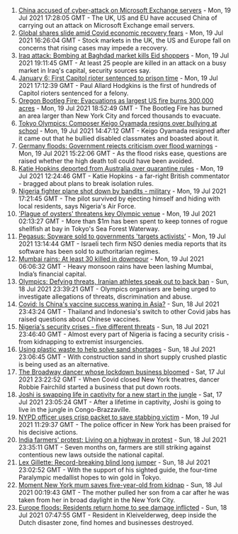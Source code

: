 1. [China accused of cyber-attack on Microsoft Exchange servers](https://www.bbc.co.uk/news/world-asia-china-57889981) - Mon, 19 Jul 2021 17:28:05 GMT - The UK, US and EU have accused China of carrying out an attack on Microsoft Exchange email servers.
2. [Global shares slide amid Covid economic recovery fears](https://www.bbc.co.uk/news/business-57885183) - Mon, 19 Jul 2021 16:26:04 GMT - Stock markets in the UK, the US and Europe fall on concerns that rising cases may impede a recovery.
3. [Iraq attack: Bombing at Baghdad market kills Eid shoppers](https://www.bbc.co.uk/news/world-middle-east-57895957) - Mon, 19 Jul 2021 19:11:45 GMT - At least 25 people are killed in an attack on a busy market in Iraq's capital, security sources say.
4. [January 6: First Capitol rioter sentenced to prison time](https://www.bbc.co.uk/news/world-us-canada-57890937) - Mon, 19 Jul 2021 17:12:39 GMT - Paul Allard Hodgkins is the first of hundreds of Capitol rioters sentenced for a felony.
5. [Oregon Bootleg Fire: Evacuations as largest US fire burns 300,000 acres](https://www.bbc.co.uk/news/world-us-canada-57890935) - Mon, 19 Jul 2021 18:52:49 GMT - The Bootleg Fire has burned an area larger than New York City and forced thousands to evacuate.
6. [Tokyo Olympics: Composer Keigo Oyamada resigns over bullying at school](https://www.bbc.co.uk/news/world-asia-57891364) - Mon, 19 Jul 2021 14:47:12 GMT - Keigo Oyamada resigned after it came out that he bullied disabled classmates and boasted about it.
7. [Germany floods: Government rejects criticism over flood warnings](https://www.bbc.co.uk/news/world-europe-57890650) - Mon, 19 Jul 2021 15:22:06 GMT - As the flood risks ease, questions are raised whether the high death toll could have been avoided.
8. [Katie Hopkins deported from Australia over quarantine rules](https://www.bbc.co.uk/news/world-australia-57883692) - Mon, 19 Jul 2021 12:24:46 GMT - Katie Hopkins - a far-right British commentator - bragged about plans to break isolation rules.
9. [Nigeria fighter plane shot down by bandits - military](https://www.bbc.co.uk/news/world-africa-57893662) - Mon, 19 Jul 2021 17:21:45 GMT - The pilot survived by ejecting himself and hiding with local residents, says Nigeria's Air Force.
10. ['Plague of oysters' threatens key Olympic venue](https://www.bbc.co.uk/news/world-asia-57883922) - Mon, 19 Jul 2021 02:13:27 GMT - More than $1m has been spent to keep tonnes of rogue shellfish at bay in Tokyo's Sea Forest Waterway.
11. [Pegasus: Spyware sold to governments 'targets activists'](https://www.bbc.co.uk/news/technology-57881364) - Mon, 19 Jul 2021 13:14:44 GMT - Israeli tech firm NSO denies media reports that its software has been sold to authoritarian regimes.
12. [Mumbai rains: At least 30 killed in downpour](https://www.bbc.co.uk/news/world-asia-india-57884699) - Mon, 19 Jul 2021 06:06:32 GMT - Heavy monsoon rains have been lashing Mumbai, India’s financial capital.
13. [Olympics: Defying threats, Iranian athletes speak out to back ban](https://www.bbc.co.uk/news/world-middle-east-57839521) - Sun, 18 Jul 2021 23:39:21 GMT - Olympics organisers are being urged to investigate allegations of threats, discrimination and abuse.
14. [Covid: Is China's vaccine success waning in Asia?](https://www.bbc.co.uk/news/world-asia-57845644) - Sun, 18 Jul 2021 23:43:24 GMT - Thailand and Indonesia's switch to other Covid jabs has raised questions about Chinese vaccines.
15. [Nigeria's security crises - five different threats](https://www.bbc.co.uk/news/world-africa-57860993) - Sun, 18 Jul 2021 23:46:40 GMT - Almost every part of Nigeria is facing a security crisis - from kidnapping to extremist insurgencies.
16. [Using plastic waste to help solve sand shortages](https://www.bbc.co.uk/news/business-57832425) - Sun, 18 Jul 2021 23:06:45 GMT - With construction sand in short supply crushed plastic is being used as an alternative.
17. [The Broadway dancer whose lockdown business bloomed](https://www.bbc.co.uk/news/stories-57840115) - Sat, 17 Jul 2021 23:22:52 GMT - When Covid closed New York theatres, dancer Robbie Fairchild started a business that put down roots.
18. [Joshi is swapping life in captivity for a new start in the jungle](https://www.bbc.co.uk/news/world-africa-57854071) - Sat, 17 Jul 2021 23:05:24 GMT - After a lifetime in captivity, Joshi is going to live in the jungle in Congo-Brazzaville.
19. [NYPD officer uses crisp packet to save stabbing victim](https://www.bbc.co.uk/news/world-us-canada-57885400) - Mon, 19 Jul 2021 11:29:37 GMT - The police officer in New York has been praised for his decisive actions.
20. [India farmers' protest: Living on a highway in protest](https://www.bbc.co.uk/news/world-asia-india-57863658) - Sun, 18 Jul 2021 23:35:11 GMT - Seven months on, farmers are still striking against contentious new laws outside the national capital.
21. [Lex Gillette: Record-breaking blind long jumper](https://www.bbc.co.uk/news/disability-57851104) - Sun, 18 Jul 2021 23:02:52 GMT - With the support of his sighted guide, the four-time Paralympic medallist hopes to win gold in Tokyo.
22. [Moment New York mum saves five-year-old from kidnap](https://www.bbc.co.uk/news/world-us-canada-57877269) - Sun, 18 Jul 2021 00:19:43 GMT - The mother pulled her son from a car after he was taken from her in broad daylight in the New York City.
23. [Europe floods: Residents return home to see damage inflicted](https://www.bbc.co.uk/news/world-europe-57878577) - Sun, 18 Jul 2021 07:47:55 GMT - Resident in Kleivelderweg, deep inside the Dutch disaster zone, find homes and businesses destroyed.

